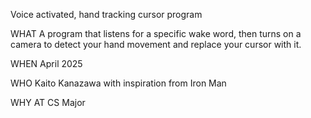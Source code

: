 Voice activated, hand tracking cursor program

WHAT A program that listens for a specific wake word, then turns on a camera to detect your hand movement and replace your cursor with it.

WHEN April 2025

WHO Kaito Kanazawa with inspiration from Iron Man

WHY AT CS Major
